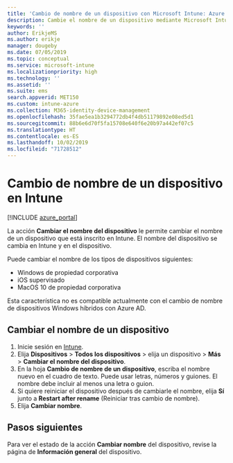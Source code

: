 ```yaml
---
title: 'Cambio de nombre de un dispositivo con Microsoft Intune: Azure | Microsoft Docs'
description: Cambie el nombre de un dispositivo mediante Microsoft Intune.
keywords: ''
author: ErikjeMS
ms.author: erikje
manager: dougeby
ms.date: 07/05/2019
ms.topic: conceptual
ms.service: microsoft-intune
ms.localizationpriority: high
ms.technology: ''
ms.assetid: ''
ms.suite: ems
search.appverid: MET150
ms.custom: intune-azure
ms.collection: M365-identity-device-management
ms.openlocfilehash: 35fae5ea1b3294772db4f4db51179892e08ed5d1
ms.sourcegitcommit: 88b6e6d70f5fa15708e640f6e20b97a442ef07c5
ms.translationtype: HT
ms.contentlocale: es-ES
ms.lasthandoff: 10/02/2019
ms.locfileid: "71728512"
---
```

# <a name="rename-a-device-in-intune"></a>Cambio de nombre de un dispositivo en Intune


[!INCLUDE [azure_portal](../includes/azure_portal.md)]

La acción **Cambiar el nombre del dispositivo** le permite cambiar el nombre de un dispositivo que está inscrito en Intune. El nombre del dispositivo se cambia en Intune y en el dispositivo.

Puede cambiar el nombre de los tipos de dispositivos siguientes:
- Windows de propiedad corporativa 
- iOS supervisado
- MacOS 10 de propiedad corporativa

Esta característica no es compatible actualmente con el cambio de nombre de dispositivos Windows híbridos con Azure AD.

## <a name="rename-a-device"></a>Cambiar el nombre de un dispositivo

1. Inicie sesión en [Intune](https://go.microsoft.com/fwlink/?linkid=2090973).
3. Elija **Dispositivos** > **Todos los dispositivos** > elija un dispositivo > **Más** > **Cambiar el nombre del dispositivo**.
4. En la hoja **Cambio de nombre de un dispositivo**, escriba el nombre nuevo en el cuadro de texto. Puede usar letras, números y guiones. El nombre debe incluir al menos una letra o guion.
5. Si quiere reiniciar el dispositivo después de cambiarle el nombre, elija **Sí** junto a **Restart after rename** (Reiniciar tras cambio de nombre).
6. Elija **Cambiar nombre**.



## <a name="next-steps"></a>Pasos siguientes

Para ver el estado de la acción **Cambiar nombre** del dispositivo, revise la página de **Información general** del dispositivo.
